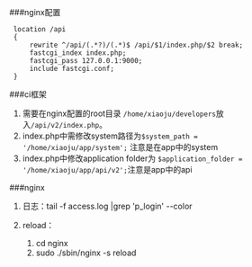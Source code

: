 ###nginx配置

	 location /api 
     {
         rewrite ^/api/(.*?)/(.*)$ /api/$1/index.php/$2 break;
         fastcgi_index index.php;
         fastcgi_pass 127.0.0.1:9000;
         include fastcgi.conf;                                                                                 
     }
  
###ci框架

1. 需要在nginx配置的root目录 `/home/xiaoju/developers`放入`/api/v2/index.php`。
2. index.php中需修改system路径为`$system_path = '/home/xiaoju/app/system';` 注意是在app中的system
3. index.php中修改application folder为 `$application_folder = '/home/xiaoju/app/api/v2';`注意是app中的api

###nginx
1. 日志：tail -f access.log |grep 'p_login' --color
2. reload：
	
	1. cd nginx
	2. sudo ./sbin/nginx -s reload
	